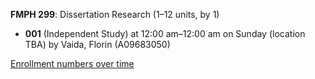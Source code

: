**FMPH 299**: Dissertation Research (1–12 units, by 1)

- **001** (Independent Study) at 12:00 am–12:00 am on Sunday (location TBA) by Vaida, Florin (A09683050)

[Enrollment numbers over time](./FMPH299.tsv)
